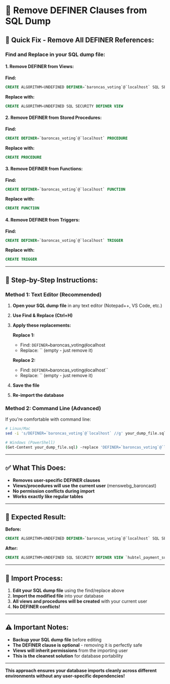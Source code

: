 # 🔧 Remove DEFINER Clauses from SQL Dump

## 🎯 **Quick Fix - Remove All DEFINER References:**

### **Find and Replace in your SQL dump file:**

#### **1. Remove DEFINER from Views:**
**Find:**
```sql
CREATE ALGORITHM=UNDEFINED DEFINER=`baroncas_voting`@`localhost` SQL SECURITY DEFINER VIEW
```

**Replace with:**
```sql
CREATE ALGORITHM=UNDEFINED SQL SECURITY DEFINER VIEW
```

#### **2. Remove DEFINER from Stored Procedures:**
**Find:**
```sql
CREATE DEFINER=`baroncas_voting`@`localhost` PROCEDURE
```

**Replace with:**
```sql
CREATE PROCEDURE
```

#### **3. Remove DEFINER from Functions:**
**Find:**
```sql
CREATE DEFINER=`baroncas_voting`@`localhost` FUNCTION
```

**Replace with:**
```sql
CREATE FUNCTION
```

#### **4. Remove DEFINER from Triggers:**
**Find:**
```sql
CREATE DEFINER=`baroncas_voting`@`localhost` TRIGGER
```

**Replace with:**
```sql
CREATE TRIGGER
```

---

## 📝 **Step-by-Step Instructions:**

### **Method 1: Text Editor (Recommended)**
1. **Open your SQL dump file** in any text editor (Notepad++, VS Code, etc.)
2. **Use Find & Replace (Ctrl+H)**
3. **Apply these replacements:**

   **Replace 1:**
   - Find: `DEFINER=`baroncas_voting`@`localhost` `
   - Replace: `` (empty - just remove it)

   **Replace 2:**
   - Find: `DEFINER=`baroncas_voting`@`localhost``
   - Replace: `` (empty - just remove it)

4. **Save the file**
5. **Re-import the database**

### **Method 2: Command Line (Advanced)**
If you're comfortable with command line:

```bash
# Linux/Mac
sed -i 's/DEFINER=`baroncas_voting`@`localhost` //g' your_dump_file.sql

# Windows (PowerShell)
(Get-Content your_dump_file.sql) -replace 'DEFINER=`baroncas_voting`@`localhost` ', '' | Set-Content your_dump_file.sql
```

---

## ✅ **What This Does:**

- **Removes user-specific DEFINER clauses**
- **Views/procedures will use the current user** (menswebg_baroncast)
- **No permission conflicts during import**
- **Works exactly like regular tables**

---

## 🎯 **Expected Result:**

**Before:**
```sql
CREATE ALGORITHM=UNDEFINED DEFINER=`baroncas_voting`@`localhost` SQL SECURITY DEFINER VIEW `hubtel_payment_summary` AS SELECT...
```

**After:**
```sql
CREATE ALGORITHM=UNDEFINED SQL SECURITY DEFINER VIEW `hubtel_payment_summary` AS SELECT...
```

---

## 🚀 **Import Process:**

1. **Edit your SQL dump file** using the find/replace above
2. **Import the modified file** into your database
3. **All views and procedures will be created** with your current user
4. **No DEFINER conflicts!**

---

## ⚠️ **Important Notes:**

- **Backup your SQL dump file** before editing
- **The DEFINER clause is optional** - removing it is perfectly safe
- **Views will inherit permissions** from the importing user
- **This is the cleanest solution** for database portability

---

**This approach ensures your database imports cleanly across different environments without any user-specific dependencies!**
